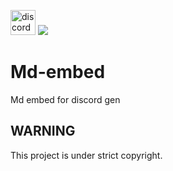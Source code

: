 <a href="#"><img src="https://md-embed-discord-bot.dragonhunter1.repl.co/api?tg=MD-STATS&hash=3830" alt="discord profile" height="40"></a>
![](https://md-embed-discord-bot.dragonhunter1.repl.co/api?tg=MD-STATS&hash=3830)
# Md-embed
Md embed for discord gen

## WARNING
This project is under strict copyright.
